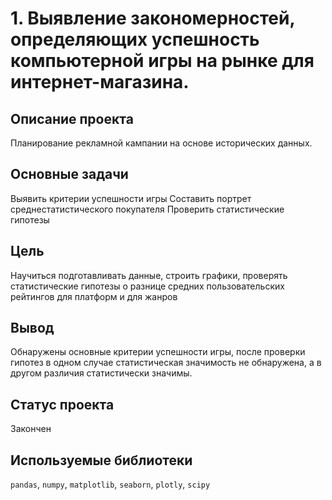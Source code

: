 # 1. Выявление закономерностей, определяющих успешность компьютерной игры на рынке для интернет-магазина.

## Описание проекта
Планирование рекламной кампании на основе исторических данных.

## Основные задачи
Выявить критерии успешности игры
Составить портрет среднестатистического покупателя
Проверить статистические гипотезы
## Цель

Научиться подготавливать данные, строить графики, проверять статистические гипотезы о разнице средних пользовательских рейтингов для платформ и для жанров

## Вывод

Обнаружены основные критерии успешности игры, после проверки гипотез в одном случае статистическая значимость не обнаружена, а в другом различия статистически значимы.

## Статус проекта

Закончен

## Используемые библиотеки

<code>pandas</code>, <code>numpy</code>, <code>matplotlib</code>, <code>seaborn</code>, <code>plotly</code>, <code>scipy</code>
